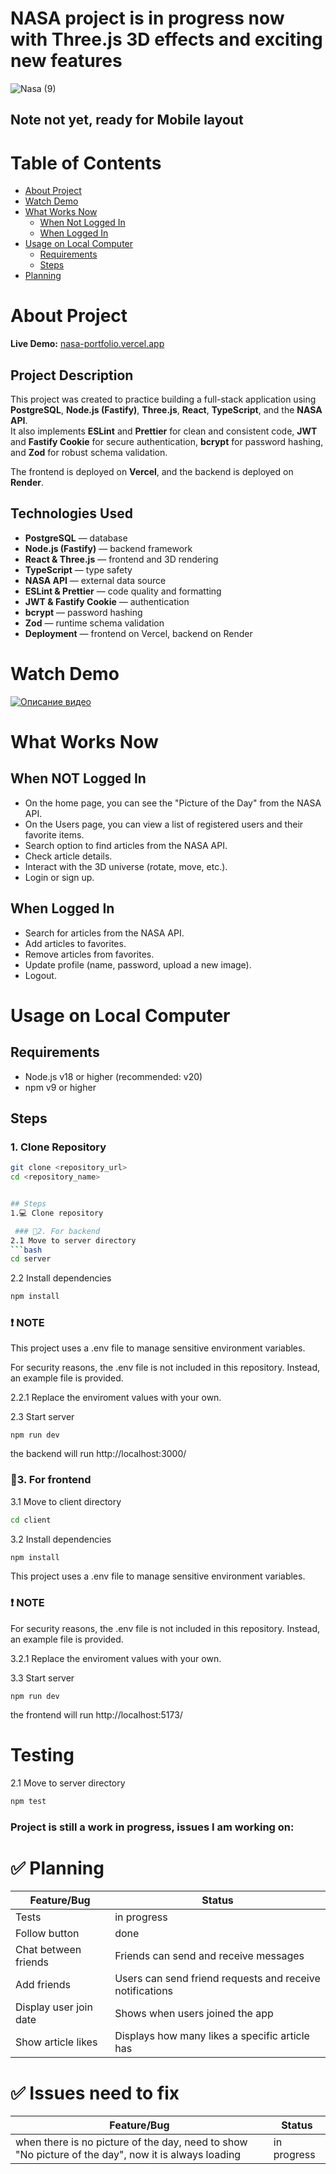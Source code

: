# NASA project is in progress now with Three.js 3D effects and exciting new features
![Nasa (9)](https://github.com/user-attachments/assets/dfec5262-c366-4532-b14b-21cbe06eabcf)

## Note not yet, ready for Mobile layout
# Table of Contents

- [About Project](#about-project)
- [Watch Demo](#watch-demo)
- [What Works Now](#what-works-now)
  - [When Not Logged In](#when-not-logged-in)
  - [When Logged In](#when-logged-in)
- [Usage on Local Computer](#usage-on-local-computer)
  - [Requirements](#requirements)
  - [Steps](#steps)
- [Planning](#planning)

# About Project

**Live Demo:** [nasa-portfolio.vercel.app](https://nasa-portfolio.vercel.app/)

## Project Description

This project was created to practice building a full-stack application using **PostgreSQL**, **Node.js (Fastify)**, **Three.js**, **React**, **TypeScript**, and the **NASA API**.  
It also implements **ESLint** and **Prettier** for clean and consistent code, **JWT** and **Fastify Cookie** for secure authentication, **bcrypt** for password hashing, and **Zod** for robust schema validation.  

The frontend is deployed on **Vercel**, and the backend is deployed on **Render**.

## Technologies Used

- **PostgreSQL** — database
- **Node.js (Fastify)** — backend framework
- **React & Three.js** — frontend and 3D rendering
- **TypeScript** — type safety
- **NASA API** — external data source
- **ESLint & Prettier** — code quality and formatting
- **JWT & Fastify Cookie** — authentication
- **bcrypt** — password hashing
- **Zod** — runtime schema validation
- **Deployment** — frontend on Vercel, backend on Render



# Watch Demo
[![Описание видео](https://img.youtube.com/vi/ulFAAWBXqWI/hqdefault.jpg)](https://www.youtube.com/watch?v=ulFAAWBXqWI)



# What Works Now

## When NOT Logged In
- On the home page, you can see the "Picture of the Day" from the NASA API.
- On the Users page, you can view a list of registered users and their favorite items.
- Search option to find articles from the NASA API.
- Check article details.
- Interact with the 3D universe (rotate, move, etc.).
- Login or sign up.

## When Logged In
- Search for articles from the NASA API.
- Add articles to favorites.
- Remove articles from favorites.
- Update profile (name, password, upload a new image).
- Logout.

# Usage on Local Computer

## Requirements
- Node.js v18 or higher (recommended: v20)
- npm v9 or higher


## Steps

### 1. Clone Repository
```bash
git clone <repository_url>
cd <repository_name>


## Steps
1.💻 Clone repository

 ### 🚀2. For backend
2.1 Move to server directory
```bash
cd server
```
2.2 Install dependencies
```bash
npm install
```
### ❗ NOTE
This project uses a .env file to manage sensitive environment variables. 

For security reasons, the .env file is not included in this repository. Instead, an example file is provided.

2.2.1 Replace the enviroment values with your own.
    
2.3 Start server
```
npm run dev
```
the backend will run http://localhost:3000/

 ### 🚀3. For frontend
3.1 Move to client directory
```bash
cd client
```
3.2 Install dependencies
```bash
npm install
```
This project uses a .env file to manage sensitive environment variables. 
### ❗ NOTE
For security reasons, the .env file is not included in this repository. Instead, an example file is provided.

3.2.1 Replace the enviroment values with your own.
  
3.3 Start server
```
npm run dev
```
the frontend will run http://localhost:5173/

# Testing
2.1 Move to server directory
```bash
npm test
```

### Project is still a work in progress, issues I am working on:

# ✅ Planning

| Feature/Bug | Status |
|-------------|--------|
| Tests | in progress |
| Follow button | done |
| Chat between friends | Friends can send and receive messages |
| Add friends | Users can send friend requests and receive notifications |
| Display user join date | Shows when users joined the app |
| Show article likes | Displays how many likes a specific article has |


# ✅ Issues need to fix
| Feature/Bug | Status |
|-------------|--------|
| when there is no picture of the day, need to show "No picture of the day", now it is always loading | in progress |



